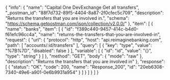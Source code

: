 {
  "info": {
    "name": "Capital One DevExchange Get all transfers",
    "_postman_id": "88f7d732-89f5-4404-8a87-2f0cfec5c709",
    "description": "Returns the transfers that you are involved in.",
    "schema": "https://schema.getpostman.com/json/collection/v2.0.0/"
  },
  "item": [
    {
      "name": "banks",
      "item": [
        {
          "id": "f389c440-9457-414c-b4d0-f61efc96cc4a",
          "name": "returns-the-transfers-that-you-are-involved-in",
          "request": {
            "url": {
              "protocol": "http",
              "host": "api.reimaginebanking.com",
              "path": [
                "accounts/:id/transfers"
              ],
              "query": [
                {
                  "key": "type",
                  "value": "%7B%7D",
                  "disabled": false
                }
              ],
              "variable": [
                {
                  "id": "id",
                  "value": "{}",
                  "type": "string"
                }
              ]
            },
            "method": "GET",
            "body": {
              "mode": "raw"
            },
            "description": "Returns the transfers that you are involved in"
          },
          "response": [
            {
              "status": "OK",
              "code": 200,
              "name": "Response_200",
              "id": "20eb6308-7340-49e6-a901-0e6b9931a954"
            }
          ]
        }
      ]
    }
  ]
}